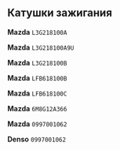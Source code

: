 ## Катушки зажигания

__Mazda__ `L3G218100A`

__Mazda__ `L3G218100A9U`

__Mazda__ `L3G218100B`

__Mazda__ `LFB618100B`

__Mazda__ `LFB618100C`

__Mazda__ `6M8G12A366`

__Mazda__ `0997001062`

__Denso__ `0997001062`
